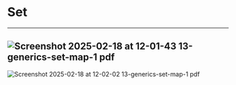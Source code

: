 # Set

---
![Screenshot 2025-02-18 at 12-01-43 13-generics-set-map-1 pdf](https://github.com/user-attachments/assets/37193903-22a1-4481-88c5-32356d38852f)
---
![Screenshot 2025-02-18 at 12-02-02 13-generics-set-map-1 pdf](https://github.com/user-attachments/assets/013f3deb-3e9a-4d1a-99ee-634d6742c966)
